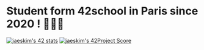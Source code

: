 # Student form 42school in Paris since 2020 ! 🏄🏻‍♀️

[![jaeskim's 42 stats](https://badge42.herokuapp.com/api/stats/jurichar?privacyName=true&privacyEmail=true)](https://github.com/jurichar)
[![jaeskim's 42Project Score](https://badge42.herokuapp.com/api/project/intra_id/cub3d)](https://github.com/JaeSeoKim/badge42)
